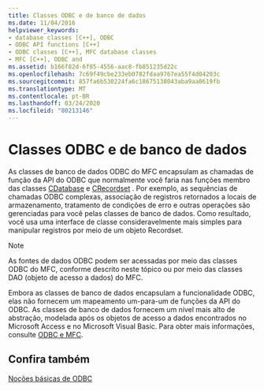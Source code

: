 ```yaml
---
title: Classes ODBC e de banco de dados
ms.date: 11/04/2016
helpviewer_keywords:
- database classes [C++], ODBC
- ODBC API functions [C++]
- ODBC classes [C++], MFC database classes
- MFC [C++], ODBC and
ms.assetid: b166f82d-6f85-4556-aac8-fb851235d22c
ms.openlocfilehash: 7c69f49cbe233eb0782fdaa9767ea55f4d04203c
ms.sourcegitcommit: 857fa6b530224fa6c18675138043aba9aa0619fb
ms.translationtype: MT
ms.contentlocale: pt-BR
ms.lasthandoff: 03/24/2020
ms.locfileid: "80213146"
---
```

# <a name="odbc-and-the-database-classes"></a>Classes ODBC e de banco de dados

As classes de banco de dados ODBC do MFC encapsulam as chamadas de função da API do ODBC que normalmente você faria nas funções membro das classes [CDatabase](../../mfc/reference/cdatabase-class.md) e [CRecordset](../../mfc/reference/crecordset-class.md) . Por exemplo, as sequências de chamadas ODBC complexas, associação de registros retornados a locais de armazenamento, tratamento de condições de erro e outras operações são gerenciadas para você pelas classes de banco de dados. Como resultado, você usa uma interface de classe consideravelmente mais simples para manipular registros por meio de um objeto Recordset.

> [!NOTE]
>  As fontes de dados ODBC podem ser acessadas por meio das classes ODBC do MFC, conforme descrito neste tópico ou por meio das classes DAO (objeto de acesso a dados) do MFC.

Embora as classes de banco de dados encapsulam a funcionalidade ODBC, elas não fornecem um mapeamento um-para-um de funções da API do ODBC. As classes de banco de dados fornecem um nível mais alto de abstração, modelada após os objetos de acesso a dados encontrados no Microsoft Access e no Microsoft Visual Basic. Para obter mais informações, consulte [ODBC e MFC](../../data/odbc/odbc-and-mfc.md).

## <a name="see-also"></a>Confira também

[Noções básicas de ODBC](../../data/odbc/odbc-basics.md)
